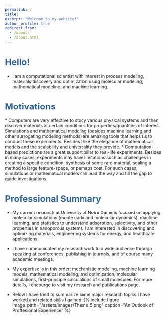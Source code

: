 ```yaml
---
permalink: /
title: 
excerpt: "Welcome to my website!"
author_profile: true
redirect_from: 
  - /about/
  - /about.html
---
```

<style>
   /* Style for the title */
    h1 {
        color:  #336699; /* Change the title text color to blue */
    }
</style>

<!-- Title of the page in blue -->
<h1>Hello!</h1>

* I am a computational scientist with interest in process modeling, materials discovery and optimization using molecular modeling, mathematical modeling, and machine learning. 

<h1>Motivations</h1>
* Computers are very effective to study various physical systems and then discover materials at certain conditions for properties/quantities of interest. Simulations and mathematical modeling (besides machine learning and other surrogating modeling methods) are amazing tools that helps us to conduct these experiments. Besides I like the elegance of mathematical models and the scalability and universality they provide.
* Computation-based predictions are a great support pillar to real-life experiments. Besides in many cases, experiments may have limitations such as challenges in creating a specific condition, synthesis of some rare material, scaling a method to large feature-space, or perhaps cost. For such cases, simulations or mathematical models can lead the way and fill the gap to guide investigations.

<h1>Professional Summary</h1>

* My current research at University of Notre Dame is focused on applying molecular simulations (monte carlo and molecular dynamics), machine learning, and statistics to understand adsorption, selectivity, and other properties in nanoporous systems. I am interested in discovering and optimizing materials, engineering systems for energy, and healthcare applications.

* I have communicated my research work to a wide audience through speaking at conferences, publishing in journals, and of course many academic meetings.

* My expertise is in this order: mechanistic modeling, machine learning models, mathematical modeling, and optimization, molecular simulations, first-principle calculations of small molecules. For more details, I encourge to visit my research and publications page.

* Below I have tried to summarize some major research topics I have worked and related skills I gained:
 {% include figure image_path="/assets/images/Theme_5.png" caption="An Outlook of Proffesional Experience" %}

